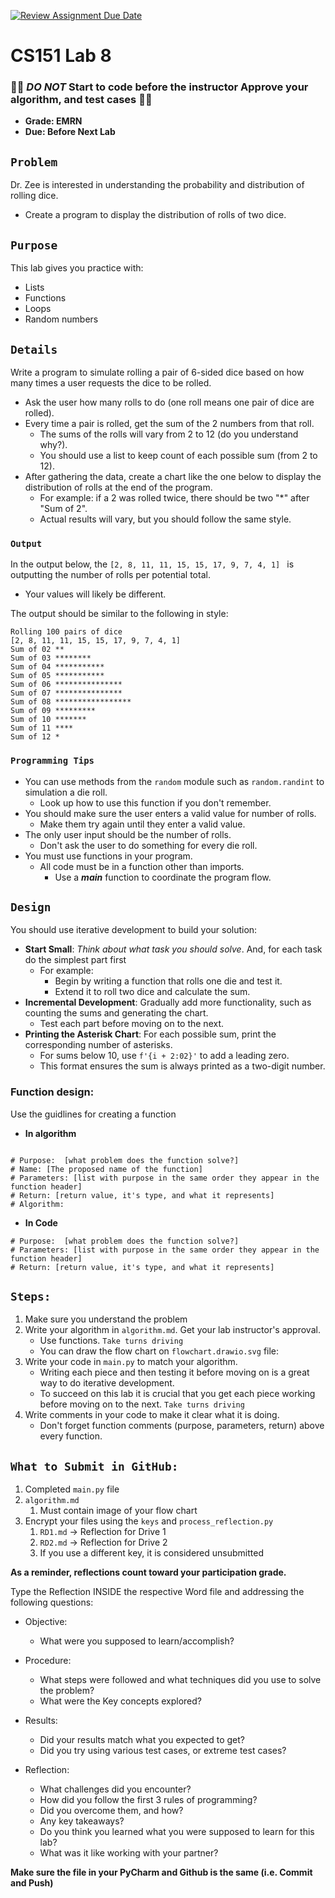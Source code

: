 [![Review Assignment Due Date](https://classroom.github.com/assets/deadline-readme-button-22041afd0340ce965d47ae6ef1cefeee28c7c493a6346c4f15d667ab976d596c.svg)](https://classroom.github.com/a/jNVIvueR)
# CS151 Lab 8

### 🔴🔴 *DO NOT* Start to code before the instructor Approve your algorithm, and test cases 🔴🔴

- **Grade: EMRN**
- **Due: Before Next Lab**

## `Problem`
Dr. Zee is interested in understanding the probability and distribution of rolling dice. 
- Create a program to display the distribution of rolls of two dice.

## `Purpose`
This lab gives you practice with: 

  * Lists
  * Functions
  * Loops 
  * Random numbers

## `Details`
Write a program to simulate rolling a pair of 6-sided dice based on how many times a user requests the dice to be rolled. 
- Ask the user how many rolls to do (one roll means one pair of dice are rolled). 
- Every time a pair is rolled, get the sum of the 2 numbers from that roll.
  - The sums of the rolls will vary from 2 to 12 (do you understand why?). 
  - You should use a list to keep count of each possible sum (from 2 to 12).
- After gathering the data, create a chart like the one below to display the distribution of rolls at the end of the program. 
  - For example: if a 2 was rolled twice, there should be two "*" after "Sum of 2". 
  - Actual results will vary, but you should follow the same style.


### `Output`

In the output below, the `[2, 8, 11, 11, 15, 15, 17, 9, 7, 4, 1] ` is outputting the number of rolls per potential total. 
- Your values will likely be different.

The output should be similar to the following in style:
```
Rolling 100 pairs of dice                                                                                             
[2, 8, 11, 11, 15, 15, 17, 9, 7, 4, 1]                                                                                
Sum of 02 **
Sum of 03 ********
Sum of 04 ***********
Sum of 05 ***********
Sum of 06 ***************
Sum of 07 ***************
Sum of 08 *****************
Sum of 09 *********
Sum of 10 *******
Sum of 11 ****
Sum of 12 *   
```

### `Programming Tips`

* You can use methods from the `random` module such as `random.randint` to simulation a die roll. 
  * Look up how to use this function if you don't remember.
* You should make sure the user enters a valid value for number of rolls. 
  * Make them try again until they enter a valid value.
* The only user input should be the number of rolls. 
  * Don't ask the user to do something for every die roll.
* You must use functions in your program.
  * All code must be in a function other than imports. 
    * Use a **_main_** function to coordinate the program flow.

## `Design`
You should use iterative development to build your solution:
- **Start Small**: *Think about what task you should solve*. And, for each task do the simplest part first
  - For example: 
    - Begin by writing a function that rolls one die and test it.
    - Extend it to roll two dice and calculate the sum.
- **Incremental Development**: Gradually add more functionality, such as counting the sums and generating the chart.
  - Test each part before moving on to the next.
- **Printing the Asterisk Chart**: For each possible sum, print the corresponding number of asterisks.
  - For sums below 10, use `f'{i + 2:02}'` to add a leading zero.
  - This format ensures the sum is always printed as a two-digit number.
### Function design: 
  Use the guidlines for creating a function
  -  **In algorithm**
  ```
  
  # Purpose:  [what problem does the function solve?]
  # Name: [The proposed name of the function]
  # Parameters: [list with purpose in the same order they appear in the function header]
  # Return: [return value, it's type, and what it represents]
  # Algorithm:
  ```
  - **In Code**
  ```
  # Purpose:  [what problem does the function solve?]
  # Parameters: [list with purpose in the same order they appear in the function header]
  # Return: [return value, it's type, and what it represents]
  ```

## `Steps:`
1. Make sure you understand the problem
2. Write your algorithm in `algorithm.md`. Get your lab instructor's approval. 
   - Use functions. `Take turns driving`
   - You can draw the flow chart on `flowchart.drawio.svg` file: 
3. Write your code in `main.py` to match your algorithm. 
   - Writing each piece and then testing it before moving on is a great way to do iterative development. 
   - To succeed on this lab it is crucial that you get each piece working before moving on to the next. `Take turns driving`
4. Write comments in your code to make it clear what it is doing. 
   - Don't forget function comments (purpose, parameters, return) above every function.


## `What to Submit in GitHub:`

1. Completed `main.py` file  
2. `algorithm.md`
   1. Must contain image of your flow chart
3. Encrypt your files using the `keys` and `process_reflection.py`
   1. `RD1.md` -> Reflection for Drive 1
   2. `RD2.md` -> Reflection for Drive 2
   3. If you use a different key, it is considered unsubmitted

**As a reminder, reflections count toward your participation grade.**

Type the Reflection INSIDE the respective Word file and addressing the following questions:

 - Objective:
   - What were you supposed to learn/accomplish?

 - Procedure:
   - What steps were followed and what techniques did you use to solve the problem?
   - What were the Key concepts explored?

 - Results:
   - Did your results match what you expected to get?
   - Did you try using various test cases, or extreme test cases?
  
 - Reflection:
   - What challenges did you encounter? 
   - How did you follow the first 3 rules of programming?
   - Did you overcome them, and how? 
   - Any key takeaways? 
   - Do you think you learned what you were supposed to learn for this lab? 
   - What was it like working with your partner?

**Make sure the file in your PyCharm and Github is the same (i.e. Commit and Push)**
